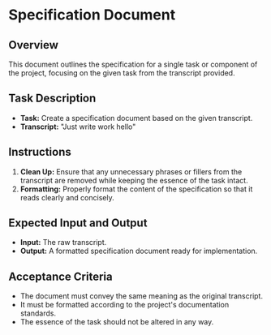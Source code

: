 # Specification Document

## Overview
This document outlines the specification for a single task or component of the project, focusing on the given task from the transcript provided.

## Task Description
- **Task:** Create a specification document based on the given transcript.
- **Transcript:** "Just write work hello"

## Instructions
1. **Clean Up:** Ensure that any unnecessary phrases or fillers from the transcript are removed while keeping the essence of the task intact.
2. **Formatting:** Properly format the content of the specification so that it reads clearly and concisely.

## Expected Input and Output
- **Input:** The raw transcript.
- **Output:** A formatted specification document ready for implementation.

## Acceptance Criteria
- The document must convey the same meaning as the original transcript.
- It must be formatted according to the project's documentation standards.
- The essence of the task should not be altered in any way.